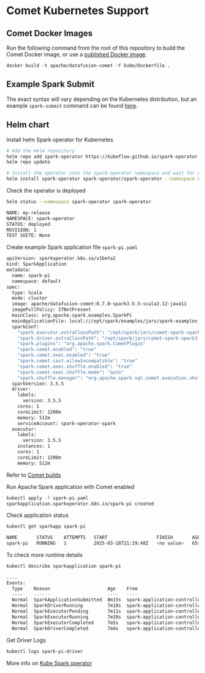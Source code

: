 <!---
  Licensed to the Apache Software Foundation (ASF) under one
  or more contributor license agreements.  See the NOTICE file
  distributed with this work for additional information
  regarding copyright ownership.  The ASF licenses this file
  to you under the Apache License, Version 2.0 (the
  "License"); you may not use this file except in compliance
  with the License.  You may obtain a copy of the License at

    http://www.apache.org/licenses/LICENSE-2.0

  Unless required by applicable law or agreed to in writing,
  software distributed under the License is distributed on an
  "AS IS" BASIS, WITHOUT WARRANTIES OR CONDITIONS OF ANY
  KIND, either express or implied.  See the License for the
  specific language governing permissions and limitations
  under the License.
-->

# Comet Kubernetes Support

## Comet Docker Images

Run the following command from the root of this repository to build the Comet Docker image, or use a [published
Docker image](https://hub.docker.com/r/apache/datafusion-comet).

```shell
docker build -t apache/datafusion-comet -f kube/Dockerfile .
```

## Example Spark Submit

The exact syntax will vary depending on the Kubernetes distribution, but an example `spark-submit` command can be
found [here](https://github.com/apache/datafusion-comet/tree/main/benchmarks).

## Helm chart

Install helm Spark operator for Kubernetes
```bash
# Add the Helm repository
helm repo add spark-operator https://kubeflow.github.io/spark-operator
helm repo update

# Install the operator into the spark-operator namespace and wait for deployments to be ready
helm install spark-operator spark-operator/spark-operator --namespace spark-operator --create-namespace --wait
```

Check the operator is deployed
```bash
helm status --namespace spark-operator spark-operator

NAME: my-release
NAMESPACE: spark-operator
STATUS: deployed
REVISION: 1
TEST SUITE: None
```

Create example Spark application file `spark-pi.yaml`
```bash
apiVersion: sparkoperator.k8s.io/v1beta2
kind: SparkApplication
metadata:
  name: spark-pi
  namespace: default
spec:
  type: Scala
  mode: cluster
  image: apache/datafusion-comet:0.7.0-spark3.5.5-scala2.12-java11
  imagePullPolicy: IfNotPresent
  mainClass: org.apache.spark.examples.SparkPi
  mainApplicationFile: local:///opt/spark/examples/jars/spark-examples_2.12-3.5.5.jar
  sparkConf:
    "spark.executor.extraClassPath": "/opt/spark/jars/comet-spark-spark3.5_2.12-0.7.0.jar"
    "spark.driver.extraClassPath": "/opt/spark/jars/comet-spark-spark3.5_2.12-0.7.0.jar"
    "spark.plugins": "org.apache.spark.CometPlugin"
    "spark.comet.enabled": "true"
    "spark.comet.exec.enabled": "true"
    "spark.comet.cast.allowIncompatible": "true"
    "spark.comet.exec.shuffle.enabled": "true"
    "spark.comet.exec.shuffle.mode": "auto"
    "spark.shuffle.manager": "org.apache.spark.sql.comet.execution.shuffle.CometShuffleManager"
  sparkVersion: 3.5.5
  driver:
    labels:
      version: 3.5.5
    cores: 1
    coreLimit: 1200m
    memory: 512m
    serviceAccount: spark-operator-spark
  executor:
    labels:
      version: 3.5.5
    instances: 1
    cores: 1
    coreLimit: 1200m
    memory: 512m
```
Refer to [Comet builds](#comet-docker-images)

Run Apache Spark application with Comet enabled
```bash
kubectl apply -f spark-pi.yaml
sparkapplication.sparkoperator.k8s.io/spark-pi created
```

Check application status
```bash
kubectl get sparkapp spark-pi

NAME       STATUS    ATTEMPTS   START                  FINISH       AGE
spark-pi   RUNNING   1          2025-03-18T21:19:48Z   <no value>   65s
```
To check more runtime details
```bash
kubectl describe sparkapplication spark-pi

....
Events:
  Type    Reason                     Age    From                          Message
  ----    ------                     ----   ----                          -------
  Normal  SparkApplicationSubmitted  8m15s  spark-application-controller  SparkApplication spark-pi was submitted successfully
  Normal  SparkDriverRunning         7m18s  spark-application-controller  Driver spark-pi-driver is running
  Normal  SparkExecutorPending       7m11s  spark-application-controller  Executor [spark-pi-68732195ab217303-exec-1] is pending
  Normal  SparkExecutorRunning       7m10s  spark-application-controller  Executor [spark-pi-68732195ab217303-exec-1] is running
  Normal  SparkExecutorCompleted     7m5s   spark-application-controller  Executor [spark-pi-68732195ab217303-exec-1] completed
  Normal  SparkDriverCompleted       7m4s   spark-application-controller  Driver spark-pi-driver completed

```

Get Driver Logs
```bash
kubectl logs spark-pi-driver
```
More info on [Kube Spark operator](https://www.kubeflow.org/docs/components/spark-operator/getting-started/)